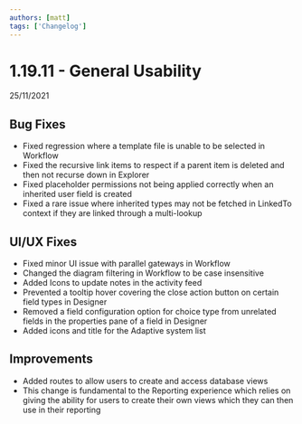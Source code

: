 ```yaml
---
authors: [matt]
tags: ['Changelog']
---
```


# 1.19.11 - General Usability
25/11/2021

## Bug Fixes

- Fixed regression where a template file is unable to be selected in Workflow
- Fixed the recursive link items to respect if a parent item is deleted and then not recurse down in Explorer
- Fixed placeholder permissions not being applied correctly when an inherited user field is created
- Fixed a rare issue where inherited types may not be fetched in LinkedTo context if they are linked through a multi-lookup

## UI/UX Fixes

- Fixed minor UI issue with parallel gateways in Workflow
- Changed the diagram filtering in Workflow to be case insensitive
- Added Icons to update notes in the activity feed
- Prevented a tooltip hover covering the close action button on certain field types in Designer
- Removed a field configuration option for choice type from unrelated fields in the properties pane of a field in Designer
- Added icons and title for the Adaptive system list

## Improvements

- Added routes to allow users to create and access database views
- This change is fundamental to the Reporting experience which relies on giving the ability for users to create their own views which they can then use in their reporting